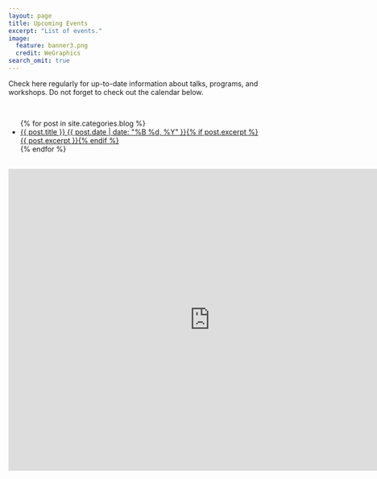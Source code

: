 ```yaml
---
layout: page
title: Upcoming Events
excerpt: "List of events."
image:
  feature: banner3.png
  credit: WeGraphics
search_omit: true
---
```


Check here regularly for up-to-date information about talks, programs, and workshops. Do not forget to check out the calendar below. <i class="fa fa-hand-o-down fa-lg"></i>

<br/>

<ul class="post-list">
{% for post in site.categories.blog %} 
  <li><article><a href="{{ site.url }}{{ post.url }}">{{ post.title }} <span class="entry-date"><time datetime="{{ post.date | date_to_xmlschema }}">{{ post.date | date: "%B %d, %Y" }}</time></span>{% if post.excerpt %} <span class="excerpt">{{ post.excerpt }}</span>{% endif %}</a></article></li>
{% endfor %}
</ul>

<br/>

<iframe src="https://www.google.com/calendar/embed?height=600&amp;wkst=1&amp;bgcolor=%23FFFFFF&amp;src=siam.iisc%40gmail.com&amp;color=%232952A3&amp;ctz=Asia%2FCalcutta" style=" border-width:0 " width="800" height="600" frameborder="0" scrolling="no"></iframe>
